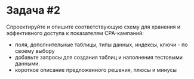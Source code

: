 # Задача #2
Спроектируйте и опишите соответствующую схему для хранения и эффективного доступа к показателям CPA-кампаний:
- поля, дополнительные таблицы, типы данных, индексы, ключи - по своему выбору
- добавьте запросы для создания таблиц и наполнения тестовыми данными.
- короткое описание предложенного решения, плюсы и минусы	